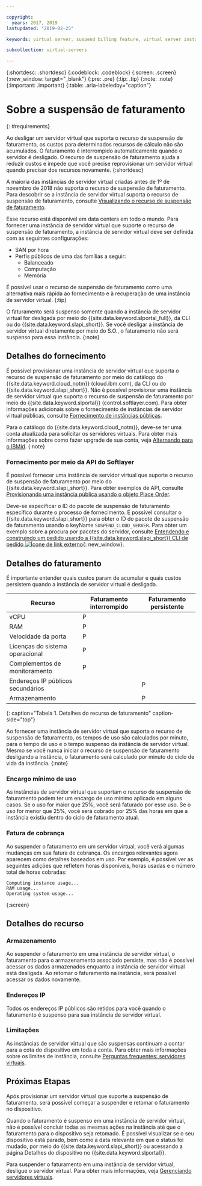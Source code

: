 ```yaml
---

copyright:
  years: 2017, 2019
lastupdated: "2019-02-25"

keywords: virtual server, suspend billing feature, virtual server instances, suspend billing

subcollection: virtual-servers

---
```


{:shortdesc: .shortdesc}
{:codeblock: .codeblock}
{:screen: .screen}
{:new_window: target="_blank"}
{:pre: .pre}
{:tip: .tip}
{:note: .note}
{:important: .important}
{:table: .aria-labeledby="caption"}

# Sobre a suspensão de faturamento
{: #requirements}

Ao desligar um servidor virtual que suporta o recurso de suspensão de faturamento, os custos
para determinados recursos de cálculo não são acumulados. O faturamento é interrompido automaticamente quando o servidor é desligado. O recurso de suspensão de faturamento ajuda a reduzir custos e impede que você precise reprovisionar um servidor virtual quando precisar dos recursos novamente.
{:shortdesc}

A maioria das instâncias de servidor virtual criadas antes de 1º de novembro de 2018 não suporta o recurso de
suspensão de faturamento. Para descobrir se a instância de servidor virtual suporta o recurso de suspensão de
faturamento, consulte [Visualizando o recurso de suspensão de faturamento](/docs/vsi?topic=virtual-servers-viewing-suspend-billing-feature).

Esse recurso está disponível em data centers em todo o mundo. Para fornecer uma instância de servidor virtual que
suporte o recurso de suspensão de faturamento, a instância de servidor virtual deve ser definida com as seguintes
configurações:

* SAN por hora
* Perfis públicos de uma das famílias a seguir:
  * Balanceado
  * Computação
  * Memória

É possível usar o recurso de suspensão de faturamento como uma alternativa mais rápida ao fornecimento e à
recuperação de uma instância de servidor virtual.
{:tip}

O faturamento será suspenso somente quando a instância de servidor virtual for desligada por meio do
{{site.data.keyword.slportal_full}}, da CLI ou do {{site.data.keyword.slapi_short}}. Se você desligar a instância de servidor virtual diretamente por meio do S.O., o faturamento não será suspenso para essa instância.
{:note}

## Detalhes do fornecimento

É possível provisionar uma instância de servidor virtual que suporta o recurso de suspensão de faturamento por meio do catálogo do {{site.data.keyword.cloud_notm}} (cloud.ibm.com), da CLI ou do {{site.data.keyword.slapi_short}}. Não é possível provisionar uma instância de servidor virtual que suporta o recurso de suspensão de faturamento por meio do {{site.data.keyword.slportal}} (control.softlayer.com). Para
obter informações adicionais sobre o fornecimento de instâncias de servidor virtual públicas, consulte
[Fornecimento de instâncias públicas](/docs/vsi?topic=virtual-servers-ordering-vs-public#ordering-vs-public).

Para o catálogo do {{site.data.keyword.cloud_notm}}, deve-se ter uma conta atualizada para solicitar
os servidores virtuais. Para obter mais informações sobre como fazer upgrade de sua conta, veja [Alternando para o IBMid](/docs/account?topic=account-unifyingaccounts#unifyingaccounts).
{:note}

### Fornecimento por meio da API do Softlayer
É possível fornecer uma instância de servidor virtual que suporte o recurso de suspensão de faturamento por meio do {{site.data.keyword.slapi_short}}. Para obter exemplos de API, consulte [Provisionando uma instância pública usando o objeto Place Order](/docs/vsi?topic=virtual-servers-api-rest-public#provisioning-a-public-instance-using-place-order-object).

Deve-se especificar o ID do pacote de suspensão de faturamento específico durante o processo de fornecimento. É possível consultar o {{site.data.keyword.slapi_short}} para obter o ID do pacote de suspensão de faturamento usando o keyName `SUSPEND_CLOUD_SERVER`. Para obter um exemplo sobre a procura por pacotes do servidor, consulte [Entendendo e construindo um pedido usando a {{site.data.keyword.slapi_short}} CLI de pedido ![Ícone de link externo](../icons/launch-glyph.svg "Ícone de link externo")](https://softlayer.github.io/article/understanding-ordering/){: new_window}.

## Detalhes do faturamento

É importante entender quais custos param de acumular e quais custos persistem quando a instância de servidor virtual é desligada.

| Recurso                      | Faturamento interrompido   | Faturamento persistente |
| ----------------------------- | ----------------- | ---------------- |
| vCPU                          |          P        |                  |
| RAM                           |          P        |                  |
| Velocidade da porta                    |          P        |                  |
| Licenças do sistema operacional     |          P        |                  |
| Complementos de monitoramento          |          P        |                  |
| Endereços IP públicos secundários |                   |         P        |
| Armazenamento                       |                   |         P        |
{: caption="Tabela 1. Detalhes do recurso de faturamento" caption-side="top"}   

Ao fornecer uma instância de servidor virtual que suporta o recurso de suspensão de faturamento, os
tempos de uso são calculados por minuto, para o tempo de uso e o tempo suspenso da instância de servidor
virtual. Mesmo se você nunca iniciar o recurso de suspensão de faturamento desligando a instância, o
faturamento será calculado por minuto do ciclo de vida da instância.
{:note}

### Encargo mínimo de uso
As instâncias de servidor virtual que suportam o recurso de suspensão de faturamento podem ter um encargo de uso
mínimo aplicado em alguns casos. Se o uso for maior que 25%, você será faturado por esse uso. Se o uso for menor que 25%, você será cobrado por 25% das horas em que a instância existiu dentro do ciclo de faturamento atual.

### Fatura de cobrança
Ao suspender o faturamento em um servidor virtual, você verá algumas mudanças em sua fatura de cobrança. Os encargos relevantes agora aparecem como detalhes baseados em uso. Por exemplo, é possível ver as seguintes adições que refletem horas disponíveis, horas usadas e o número total de horas cobradas:

```
Computing instance usage...
RAM usage...
Operating system usage...
```
{:screen}

## Detalhes do recurso

### Armazenamento

Ao suspender o faturamento em uma instância de servidor virtual, o faturamento para o armazenamento
associado persiste, mas não é possível acessar os dados armazenados enquanto a instância de servidor virtual está
desligada. Ao retomar o faturamento na instância, será possível acessar os dados novamente.

### Endereços IP

Todos os endereços IP públicos são retidos para você quando o faturamento é suspenso para sua instância de servidor virtual.

### Limitações

As instâncias de servidor virtual que são suspensas continuam a contar para a cota do dispositivo em toda a
conta. Para obter mais informações sobre os limites de instância, consulte [Perguntas frequentes: servidores virtuais](/docs/vsi?topic=virtual-servers-faqs-virtual-servers#concurrent).

## Próximas Etapas
Após provisionar um servidor virtual que suporte a suspensão de faturamento, será possível começar a suspender e retomar o faturamento no dispositivo.

Quando o faturamento é suspenso em uma instância de servidor virtual, não é possível concluir todas as mesmas
ações na instância até que o faturamento para o dispositivo seja retomado. É possível visualizar se o seu dispositivo está parado, bem como a data relevante em que o status foi mudado, por meio do {{site.data.keyword.slapi_short}} ou acessando a página Detalhes do dispositivo no {{site.data.keyword.slportal}}.

Para suspender o faturamento em uma instância de servidor virtual, desligue o servidor virtual. Para obter mais informações, veja [Gerenciando servidores virtuais](/docs/vsi?topic=virtual-servers-managing-virtual-servers).
